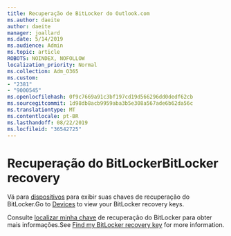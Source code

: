 ```yaml
---
title: Recuperação de BitLocker do Outlook.com
ms.author: daeite
author: daeite
manager: joallard
ms.date: 5/14/2019
ms.audience: Admin
ms.topic: article
ROBOTS: NOINDEX, NOFOLLOW
localization_priority: Normal
ms.collection: Adm_O365
ms.custom:
- "2381"
- "9000545"
ms.openlocfilehash: 0f9c7669a91c3bf197cd19d566296dd0dedf62cb
ms.sourcegitcommit: 1d98db8acb9959aba3b5e308a567ade6b62da56c
ms.translationtype: MT
ms.contentlocale: pt-BR
ms.lasthandoff: 08/22/2019
ms.locfileid: "36542725"
---
```

# <a name="bitlocker-recovery"></a><span data-ttu-id="77b24-102">Recuperação do BitLocker</span><span class="sxs-lookup"><span data-stu-id="77b24-102">BitLocker recovery</span></span>

<span data-ttu-id="77b24-103">Vá para [dispositivos](https://account.microsoft.com/devices/recoverykey) para exibir suas chaves de recuperação do BitLocker.</span><span class="sxs-lookup"><span data-stu-id="77b24-103">Go to [Devices](https://account.microsoft.com/devices/recoverykey) to view your BitLocker recovery keys.</span></span>

<span data-ttu-id="77b24-104">Consulte [localizar minha chave](https://support.microsoft.com/help/4026181) de recuperação do BitLocker para obter mais informações.</span><span class="sxs-lookup"><span data-stu-id="77b24-104">See [Find my BitLocker recovery key](https://support.microsoft.com/help/4026181) for more information.</span></span>